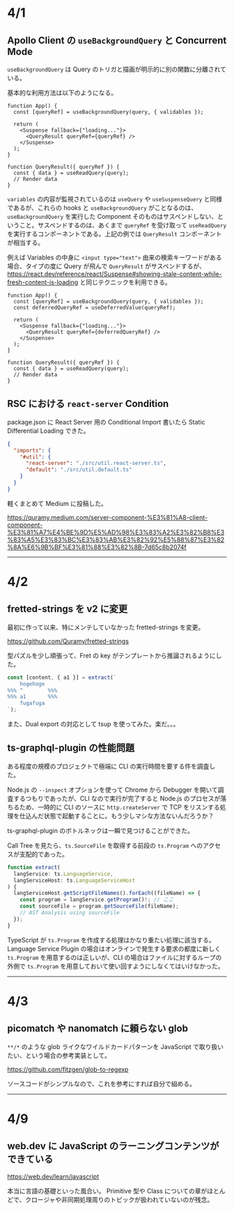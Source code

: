 # 4/1

## Apollo Client の `useBackgroundQuery` と Concurrent Mode

`useBackgroundQuery` は Query のトリガと描画が明示的に別の関数に分離されている。

基本的な利用方法は以下のようになる。

```tsx
function App() {
  const [queryRef] = useBackgroundQuery(query, { validables });

  return (
    <Suspense fallback={"loading..."}>
      <QueryResult queryRef={queryRef} />
    </Suspense>
  );
}

function QueryResult({ queryRef }) {
  const { data } = useReadQuery(query);
  // Render data
}
```

`variables` の内容が監視されているのは `useQuery` や `useSuspenseQuery` と同様であるが、これらの hooks と `useBackgroundQuery` がことなるのは、 `useBackgroundQuery` を実行した Component そのものはサスペンドしない、ということ。サスペンドするのは、あくまで `queryRef` を受け取って `useReadQuery` を実行するコンポーネントである。上記の例では `QueryResult` コンポーネントが相当する。

例えば Variables の中身に `<input type="text">` 由来の検索キーワードがある場合、タイプの度に Query が飛んで `QueryResult` がサスペンドするが、 https://react.dev/reference/react/Suspense#showing-stale-content-while-fresh-content-is-loading と同じテクニックを利用できる。

```tsx
function App() {
  const [queryRef] = useBackgroundQuery(query, { validables });
  const deferredQueryRef = useDeferredValue(queryRef);

  return (
    <Suspense fallback={"loading..."}>
      <QueryResult queryRef={deferredQueryRef} />
    </Suspense>
  );
}

function QueryResult({ queryRef }) {
  const { data } = useReadQuery(query);
  // Render data
}
```

## RSC における `react-server` Condition

package.json に React Server 用の Conditional Import 書いたら Static Differential Loading できた。

```json
{
  "imports": {
    "#util": {
      "react-server": "./src/util.react-server.ts",
      "default": "./src/util.default.ts"
    }
  }
}
```

軽くまとめて Medium に投稿した。

https://quramy.medium.com/server-component-%E3%81%A8-client-component-%E3%81%A7%E4%BE%9D%E5%AD%98%E3%83%A2%E3%82%B8%E3%83%A5%E3%83%BC%E3%83%AB%E3%82%92%E5%88%87%E3%82%8A%E6%9B%BF%E3%81%88%E3%82%8B-7d65c8b2074f

---

# 4/2

## fretted-strings を v2 に変更

最初に作って以来、特にメンテしていなかった fretted-strings を変更。

https://github.com/Quramy/fretted-strings

型パズルを少し頑張って、Fret の key がテンプレートから推論されるようにした。

```ts
const [content, { a1 }] = extract(`
    hogehoge
%%% ^        %%%
%%% a1       %%%
    fugafuga
`);
```

また、Dual export の対応として tsup を使ってみた。楽だ。。。

## ts-graphql-plugin の性能問題

ある程度の規模のプロジェクトで極端に CLI の実行時間を要する件を調査した。

Node.js の `--inspect` オプションを使って Chrome から Debugger を開いて調査するつもりであったが、CLI なので実行が完了すると Node.js のプロセスが落ちるため、一時的に CLI のソースに `http.createServer` で TCP をリスンする処理を仕込んだ状態で起動することに。もう少しマシな方法ないんだろうか？

ts-graphql-plugin のボトルネックは一瞬で見つけることができた。

Call Tree を見たら、`ts.SourceFile` を取得する前段の `ts.Program` へのアクセスが支配的であった。

```ts
function extract(
  langService: ts.LanguageService,
  langServiceHost: ts.LanguageServiceHost
) {
  langServiceHost.getScriptFileNames().forEach((fileName) => {
    const program = langService.getProgram()!; // ここ
    const sourceFile = program.getSourceFile(fileName);
    // AST Analysis using sourceFile
  });
}
```

TypeScript が `ts.Program` を作成する処理はかなり重たい処理に該当する。
Language Service Plugin の場合はオンラインで発生する要求の都度に新しく `ts.Program` を用意するのは正しいが、CLI の場合はファイルに対するループの外側で `ts.Program` を用意しておいて使い回すようにしなくてはいけなかった。

---

# 4/3

## picomatch や nanomatch に頼らない glob

`**/*` のような glob ライクなワイルドカードパターンを JavaScript で取り扱いたい、という場合の参考実装として。

https://github.com/fitzgen/glob-to-regexp

ソースコードがシンプルなので、これを参考にすれば自分で組める。

---

# 4/9

## web.dev に JavaScript のラーニングコンテンツができている

https://web.dev/learn/javascript

本当に言語の基礎といった風合い。
Primitive 型や Class についての章がほとんどで、クロージャや非同期処理周りのトピックが扱われていないのが残念。
